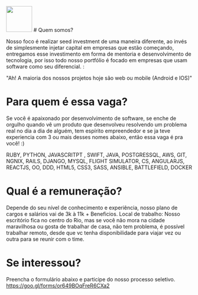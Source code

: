 <img height="70" src="https://s3-sa-east-1.amazonaws.com/site-elo/files/innvent.png" >
# Quem somos?

Nosso foco é realizar seed investment de uma maneira diferente, ao invés de simplesmente injetar capital em empresas que estão começando, entregamos esse investimento em forma de mentoria e desenvolvimento de tecnologia, por isso todo nosso portfólio é focado em empresas que usam software como seu diferencial. :

"Ah! A maioria dos nossos projetos hoje são web ou mobile (Android e IOS)"

# Para quem é essa vaga?

Se você é apaixonado por desenvolvimento de software, se enche de orgulho quando vê um produto que desenvolveu resolvendo um problema real no dia a dia de alguém, tem espírito empreendedor e se ja teve experiencia com 3 ou mais desses nomes abaixo, então essa vaga é pra você! :)

RUBY, PYTHON, JAVASCRITPT , SWIFT, JAVA, POSTGRESSQL, AWS, GIT, NGNIX, RAILS, DJANGO, MYSQL, FLIGHT SIMULATOR, CS, ANGULARJS, REACTJS, OO, DDD, HTML5, CSS3, SASS, ANSIBLE, BATTLEFIELD, DOCKER 

# Qual é a remuneração?

Depende do seu nível de conhecimento e experiência, nosso plano de cargos e salários vai de 3k à 11k  + Beneficios.
Local de trabalho:
Nosso escritório fica no centro do Rio, mas se você não mora na cidade maravilhosa ou gosta de trabalhar de casa, não tem problema, é possível trabalhar remoto, desde que vc tenha disponibilidade para viajar vez ou outra para se reunir com o time.

# Se interessou? 
Preencha o formulário abaixo e participe do nosso processo seletivo.
https://goo.gl/forms/or649BOqFreR6CXa2
